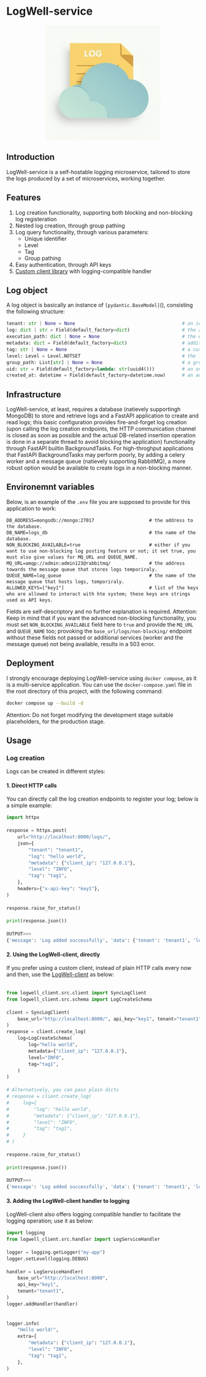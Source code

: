 # LogWell-service

<p align="center">
  <img src="app/static/logo.jpeg" alt="LogWell Logo" width="300">
</p>

## Introduction
LogWell-service is a self-hostable logging microservice, tailored to store the logs produced by a set of microservices, working together.

## Features
1. Log creation functionality, supporting both blocking and non-blocking log registeration
2. Nested log creation, through group pathing
3. Log query functionality, through various parameters:
    -   Unique identifier
    -   Level
    -   Tag
    -   Group pathing
4. Easy authentication, through API keys
5. [Custom client library](https://github.com/LogWelll/LogWell-client) with logging-compatible handler

## Log object
A log object is basically an instance of `[pydantic.BaseModel]`(), consisting the following structure:

```Python
tenant: str | None = None                                       # an identifier to the creator (service) of the log
log: dict | str = Field(default_factory=dict)                   # the actual log to save
execution_path: dict | None = None                              # the execution path, leading to where the log is introduced
metadata: dict = Field(default_factory=dict)                    # additional metadata to stroe
tag: str | None = None                                          # a custom tag to query a log or a family of logs
level: Level = Level.NOTSET                                     # the level to produce the log; available options are: ["INFO", "TRACE","DEBUG", "WARNING", "ERROR", "CRITICAL", "FATAL", "NOTSET",]
group_path: List[str] | None = None                             # a group path, to register nnested logs
uid: str = Field(default_factory=lambda: str(uuid4()))          # an unique identifier field, produced by the system, automatically
created_at: datetime = Field(default_factory=datetime.now)      # an automatically produced created_at field
```

## Infrastructure
LogWell-service, at least, requires a database (natievely supportingh MongoDB) to store and retrieve logs and a FastAPI application to create and read logs; this basic configuration provides fire-and-forget log creation (upon calling the log creation endpoints, the HTTP communication channel is closed as soon as possible and the actual DB-related insertion operation is done in a separate thread to avoid blocking the application) functionality through FastAPI builtin BackgroundTasks. For high-throghput applications that FastAPI BackgroundTasks may perform poorly, by adding a celery worker and a message queue (natievely supporting RabbitMQ), a more robust option would be available to create logs in a non-blocking manner.


## Environemnt variables
Below, is an example of the `.env` file you are supposed to provide for this application to work:

```env
DB_ADDRESS=mongodb://mongo:27017                    # the address to the database.
DB_NAME=logs_db                                     # the name of the database.
NON_BLOCKING_AVAILABLE=true                         # either if you want to use non-blocking log posting feature or not; it set true, you must also give values for MQ_URL and QUEUE_NAME.
MQ_URL=amqp://admin:admin123@rabbitmq/              # the address towards the message queue that stores logs temporiraly.
QUEUE_NAME=log_queue                                # the name of the message queue that hosts logs, temporiraly.
ALLOWED_KEYS=["key1"]                               # list of the keys who are allowed to interact with hte system; these keys are strings used as API keys.
```

Fields are self-descriptory and no further explanation is required.
Attention: Keep in mind that if you want the advanced non-blocking functionality, you must set `NON_BLOCKING_AVAILABLE` field here to `true` and provide the `MQ_URL` and `QUEUE_NAME` too; provoking the `base_url/logs/non-blocking/` endpoint without these fields not passed or additional services (worker and the message queue) not being available, results in a 503 error.

## Deployment
I strongly encourage deploying LogWell-service using `docker compose`, as it is a multi-service application. You can use the `docker-compose.yaml` file in the root directory of this project, with the following command:

```bash
docker compose up --build -d
```

Attention: Do not forget modifying the development stage suitable placeholders, for the production stage.

## Usage

### Log creation

Logs can be created in different styles:

#### 1. Direct HTTP calls

You can directly call the log creation endpoints to register your log; below is a simple example:

```python
import httpx

response = httpx.post(
    url="http://localhost:8000/logs/",
    json={
        "tenant": "tenant1",
        "log": "hello world",
        "metadata": {"client_ip": "127.0.0.1"},
        "level": "INFO",
        "tag": "tag1",
    },
    headers={"x-api-key": "key1"},
)

response.raise_for_status()

print(response.json())

OUTPUT>>>
{'message': 'Log added successfully', 'data': {'tenant': 'tenant1', 'log': 'hello world', 'execution_path': None, 'metadata': {'client_ip': '127.0.0.1'}, 'tag': 'tag1', 'level': 'INFO', 'group_path': None, 'uid': '754e109f-ff9b-4f10-a933-87a8888021b7', 'created_at': '2025-08-20T07:46:37.505030'}}
```

#### 2. Using the LogWell-client, directly

If you prefer using a custom client, instead of plain HTTP calls every now and then, use the [LogWell-client](https://github.com/LogWelll/LogWell-client
) as below:

```python

from logwell_client.src.client import SyncLogClient
from logwell_client.src.schema import LogCreateSchema

client = SyncLogClient(
    base_url="http://localhost:8000/", api_key="key1", tenant="tenant1"
)
response = client.create_log(
    log=LogCreateSchema(
        log="hello world",
        metadata={"client_ip": "127.0.0.1"},
        level="INFO",
        tag="tag1",
    )
)

# Alternatively, you can pass plain dicts
# response = client.create_log(
#     log={
#         "log": "hello world",
#         "metadata": {"client_ip": "127.0.0.1"},
#         "level": "INFO",
#         "tag": "tag1",
#     }
# )

response.raise_for_status()

print(response.json())

OUTPUT>>>
{'message': 'Log added successfully', 'data': {'tenant': 'tenant1', 'log': 'hello world', 'execution_path': None, 'metadata': {'client_ip': '127.0.0.1'}, 'tag': 'tag1', 'level': 'INFO', 'group_path': None, 'uid': '660aa1a3-a938-4d58-bafe-ed12b14e53f9', 'created_at': '2025-08-20T08:01:42.831983'}}s
```

#### 3. Adding the LogWell-client handler to logging
LogWell-client also offers logging compatible handler to facilitate the logging operation; use it as below:

```python
import logging
from logwell_client.src.handler import LogServiceHandler

logger = logging.getLogger("my-app")
logger.setLevel(logging.DEBUG)

handler = LogServiceHandler(
    base_url="http://localhost:8000",
    api_key="key1",
    tenant="tenant1",
)
logger.addHandler(handler)


logger.info(
    "Hello world!",
    extra={
        "metadata": {"client_ip": "127.0.0.1"},
        "level": "INFO",
        "tag": "tag1",
    },
)
```